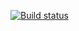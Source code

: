 [![Build status](https://ci.appveyor.com/api/projects/status/0sor2krkoc24g17x?svg=true)](https://ci.appveyor.com/project/Yazilya25/aqa-5-2-patterns)
